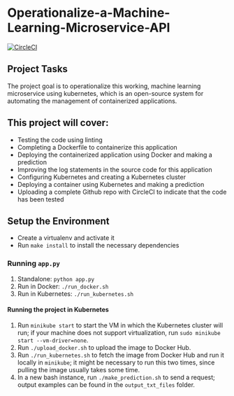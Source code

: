 # Operationalize-a-Machine-Learning-Microservice-API

[![CircleCI](https://circleci.com/gh/rgolovnya/Operationalize-a-Machine-Learning-Microservice-API/tree/master.svg?style=svg)](https://circleci.com/gh/rgolovnya/Operationalize-a-Machine-Learning-Microservice-API/tree/master)




## Project Tasks
The project goal is to operationalize this working, machine learning microservice using kubernetes, which is an open-source system for automating the management of containerized applications.

## This project will cover:

 - Testing the code using linting
- Completing a Dockerfile to containerize this application
- Deploying the containerized application using Docker and making a prediction
- Improving the log statements in the source code for this application
- Configuring Kubernetes and creating a Kubernetes cluster
- Deploying a container using Kubernetes and making a prediction
- Uploading a complete Github repo with CircleCI to indicate that the code has been tested


## Setup the Environment

* Create a virtualenv and activate it
* Run `make install` to install the necessary dependencies

### Running `app.py`

1. Standalone:  `python app.py`
2. Run in Docker:  `./run_docker.sh`
3. Run in Kubernetes:  `./run_kubernetes.sh`

#### Running the project in Kubernetes

1. Run `minikube start` to start the VM in which the Kubernetes cluster will run; if your machine does not support virtualization, run `sudo minikube start --vm-driver=none`.
2. Run `./upload_docker.sh` to upload the image to Docker Hub.
3. Run `./run_kubernetes.sh` to fetch the image from Docker Hub and run it locally in `minikube`; it might be necessary to run this two times, since pulling the image usually takes some time.
4. In a new bash instance, run `./make_prediction.sh` to send a request; output examples can be found in the `output_txt_files` folder.
